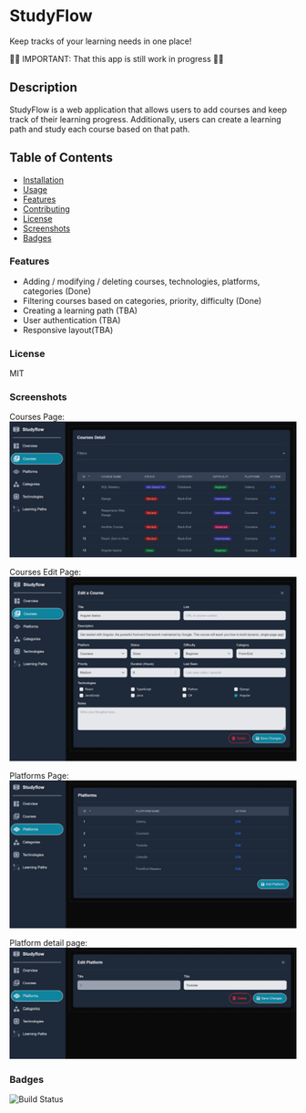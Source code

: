 # StudyFlow
Keep tracks of your learning needs in one place! 


🔴🔴 IMPORTANT: That this app is still work in progress 🔴🔴 




## Description
StudyFlow is a web application that allows users to add courses and keep track of their learning progress. Additionally, users can create a learning path and study each course based on that path.



## Table of Contents
- [Installation](#installation)
- [Usage](#usage)
- [Features](#features)
- [Contributing](#contributing)
- [License](#license)
- [Screenshots](#screenshots)
- [Badges](#badges)



### Features
 - Adding / modifying / deleting courses, technologies, platforms, categories (Done)
 - Filtering courses based on categories, priority, difficulty (Done)
 - Creating a learning path (TBA)
 - User authentication (TBA)
 - Responsive layout(TBA)

### License
MIT

### Screenshots
Courses Page:
![img.png](screenshots_images/course_page_sc.png)

Courses Edit Page:
![img.png](screenshots_images/course_edit_sc.png)

Platforms Page: 
![img.png](screenshots_images/platforms_page_sc.png)

Platform detail page:
![img.png](screenshots_images/platform_edit_sc.png)



### Badges
![Build Status](https://img.shields.io/github/workflow/status/erfanbr/pp_learning-progress-tracker/CI)